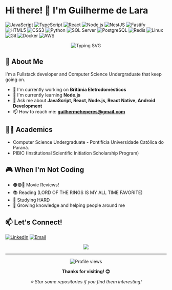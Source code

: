 # Hi there! 👋 I'm Guilherme de Lara
![JavaScript](https://img.shields.io/badge/-JavaScript-F7DF1E?style=flat-square&logo=javascript&logoColor=black)
![TypeScript](https://img.shields.io/badge/-TypeScript-3178C6?style=flat-square&logo=typescript&logoColor=white)
![React](https://img.shields.io/badge/-React-61DAFB?style=flat-square&logo=react&logoColor=black)
![Node.js](https://img.shields.io/badge/-Node.js-339933?style=flat-square&logo=node.js&logoColor=white)
![NestJS](https://img.shields.io/badge/-NestJS-E0234E?style=flat-square&logo=nestjs&logoColor=white)
![Fastify](https://img.shields.io/badge/-Fastify-000000?style=flat-square&logo=fastify&logoColor=white)
![HTML5](https://img.shields.io/badge/-HTML5-E34F26?style=flat-square&logo=html5&logoColor=white)
![CSS3](https://img.shields.io/badge/-CSS3-1572B6?style=flat-square&logo=css3&logoColor=white)
![Python](https://img.shields.io/badge/-Python-3776AB?style=flat-square&logo=python&logoColor=white)
![SQL Server](https://img.shields.io/badge/-SQL%20Server-CC2927?style=flat-square&logo=microsoft-sql-server&logoColor=white)
![PostgreSQL](https://img.shields.io/badge/-PostgreSQL-336791?style=flat-square&logo=postgresql&logoColor=white)
![Redis](https://img.shields.io/badge/-Redis-DC382D?style=flat-square&logo=redis&logoColor=white)
![Linux](https://img.shields.io/badge/-Linux-FCC624?style=flat-square&logo=linux&logoColor=black)
![Git](https://img.shields.io/badge/-Git-F05032?style=flat-square&logo=git&logoColor=white)
![Docker](https://img.shields.io/badge/-Docker-2496ED?style=flat-square&logo=docker&logoColor=white)
![AWS](https://img.shields.io/badge/-AWS-232F3E?style=flat-square&logo=amazon-aws&logoColor=white)

<div align="center">
  <img src="https://readme-typing-svg.herokuapp.com?font=Fira+Code&pause=100&color=2196F3&center=true&vCenter=true&width=435&lines=Full+Stack+Developer;Code+Explorer;Always+Learning" alt="Typing SVG" />
</div>

## 🚀 About Me
I'm a Fullstack developer and Computer Science Undergraduate that keep going on.

- 🔭 I'm currently working on **Britânia Eletrodomésticos**
- 🌱 I'm currently learning **Node.js**
- 💬 Ask me about **JavaScript, React, Node.js, React Native, Android Development**
- 📫 How to reach me: **guilhermeheperes@gmail.com**

## 🧑‍🎓 Academics
- Computer Science Undergraduate - Pontifícia Universidade Católica do Paraná.
- PIBIC (Institutional Scientific Initiation Scholarship Program)

## 🎮 When I'm Not Coding

- 🟠🟢🔵 Movie Reviews!
- 📚 Reading (LORD OF THE RINGS IS MY ALL TIME FAVORITE)
- 🥱 Studying HARD
- 🌱 Growing knowledge and helping people around me

## 📫 Let's Connect!

<div align="left">

[![LinkedIn](https://img.shields.io/badge/-LinkedIn-0077B5?style=for-the-badge&logo=linkedin&logoColor=white)](https://www.linkedin.com/in/guilherme2023/)
[![Email](https://img.shields.io/badge/-Email-D14836?style=for-the-badge&logo=gmail&logoColor=white)](mailto:guilhermeheperes@gmail.com)

</div>

<div align="center">
  <img src="https://quotes-github-readme.vercel.app/api?type=horizontal&theme=radical" />
</div>

---

<div align="center">
  <img src="https://komarev.com/ghpvc/?username=GHLara&color=blueviolet&style=flat-square&label=Profile+Views" alt="Profile views" />
  
  **Thanks for visiting! 😊**
  
  *⭐ Star some repositories if you find them interesting!*
</div>

